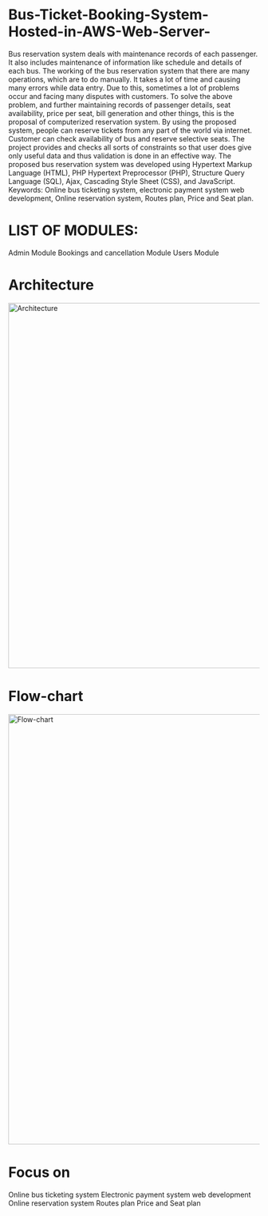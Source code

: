 # Bus-Ticket-Booking-System-Hosted-in-AWS-Web-Server-
Bus reservation system deals with maintenance records of each passenger. It also includes maintenance of information like schedule and details of each bus. The working of the bus reservation system that there are many operations, which are to do manually. It takes a lot of time and causing many errors while data entry. Due to this, sometimes a lot of problems occur and facing many disputes with customers. To solve the above problem, and further maintaining records of passenger details, seat availability, price per seat, bill generation and other things, this is the proposal of computerized reservation system. By using the proposed system, people can reserve tickets from any part of the world via internet. Customer can check availability of bus and reserve selective seats. The project provides and checks all sorts of constraints so that user does give only useful data and thus validation is done in an effective way. The proposed bus reservation system was developed using Hypertext Markup Language (HTML), PHP Hypertext Preprocessor (PHP), Structure Query Language (SQL), Ajax, Cascading Style Sheet (CSS), and JavaScript. Keywords: Online bus ticketing system, electronic payment system web development, Online reservation system, Routes plan, Price and Seat plan.

# LIST OF MODULES:
Admin Module
Bookings and cancellation Module
Users Module
# Architecture

<img width="755" height="731" alt="Architecture" src="https://github.com/user-attachments/assets/a07cdc1c-4a24-4d4a-94a8-31c5f87bf4ac" />



# Flow-chart
<img width="628" height="861" alt="Flow-chart" src="https://github.com/user-attachments/assets/46eb57a8-d823-4dc7-986f-c6d71640c545" />


# Focus on
Online bus ticketing system
Electronic payment system web development
Online reservation system
Routes plan
Price and Seat plan
